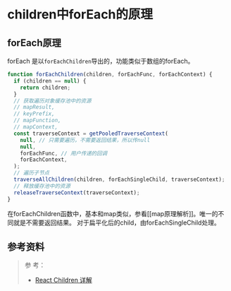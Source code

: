 # children中forEach的原理
## forEach原理
forEach 是以`forEachChildren`导出的，功能类似于数组的forEach。
```js
function forEachChildren(children, forEachFunc, forEachContext) {
  if (children == null) {
    return children;
  }
  // 获取遍历对象缓存池中的资源
  // mapResult,
  // keyPrefix,
  // mapFunction,
  // mapContext,
  const traverseContext = getPooledTraverseContext(
    null, // 只需要遍历，不需要返回结果，所以传null
    null,
    forEachFunc, // 用户传递的回调
    forEachContext,
  );
  // 遍历子节点
  traverseAllChildren(children, forEachSingleChild, traverseContext);
  // 释放缓存池中的资源
  releaseTraverseContext(traverseContext);
}
```
在forEachChildren函数中，基本和map类似，参看[[map原理解析]]。唯一的不同就是不需要返回结果。
对于扁平化后的child，由forEachSingleChild处理。
## 参考资料
> 参 考：
> - [React Children 详解](https://juejin.im/post/6844903910285508621)